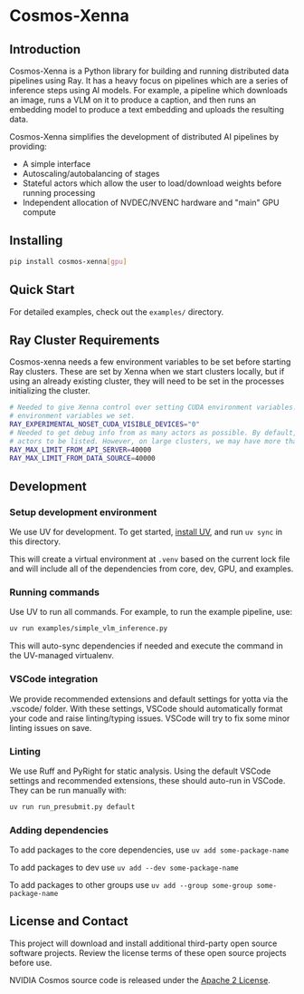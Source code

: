 # Cosmos-Xenna

## Introduction

Cosmos-Xenna is a Python library for building and running distributed data pipelines using Ray. It
has a heavy focus on pipelines which are a series of inference steps using AI models. For example, a
pipeline which downloads an image, runs a VLM on it to produce a caption, and then runs an embedding model
to produce a text embedding and uploads the resulting data.

Cosmos-Xenna simplifies the development of distributed AI pipelines by providing:

- A simple interface
- Autoscaling/autobalancing of stages
- Stateful actors which allow the user to load/download weights before running processing
- Independent allocation of NVDEC/NVENC hardware and "main" GPU compute

## Installing

```bash
pip install cosmos-xenna[gpu]
```

## Quick Start

For detailed examples, check out the `examples/` directory.

## Ray Cluster Requirements

Cosmos-xenna needs a few environment variables to be set before starting Ray clusters. These are set by Xenna when we
start clusters locally, but if using an already existing cluster, they will need to be set in the processes
initializing the cluster.

```bash
# Needed to give Xenna control over setting CUDA environment variables. Without this, Ray will overwrite the
# environment variables we set.
RAY_EXPERIMENTAL_NOSET_CUDA_VISIBLE_DEVICES="0"
# Needed to get debug info from as many actors as possible. By default, Ray only allows 10k
# actors to be listed. However, on large clusters, we may have more than 10k actors.
RAY_MAX_LIMIT_FROM_API_SERVER=40000
RAY_MAX_LIMIT_FROM_DATA_SOURCE=40000
```

## Development

### Setup development environment

We use UV for development. To get started, [install UV](https://docs.astral.sh/uv/#installation), and
run `uv sync` in this directory.

This will create a virtual environment at `.venv` based on the current lock file and will include all
of the dependencies from core, dev, GPU, and examples.

### Running commands

Use UV to run all commands. For example, to run the example pipeline, use:

```bash
uv run examples/simple_vlm_inference.py 
```

This will auto-sync dependencies if needed and execute the command in the UV-managed virtualenv.

### VSCode integration

We provide recommended extensions and default settings for yotta via the .vscode/ folder. With these
settings, VSCode should automatically format your code and raise linting/typing issues. VSCode will
try to fix some minor linting issues on save.

### Linting

We use Ruff and PyRight for static analysis. Using the default VSCode settings and recommended extensions,
these should auto-run in VSCode. They can be run manually with:

```bash
uv run run_presubmit.py default
```

### Adding dependencies

To add packages to the core dependencies, use `uv add some-package-name`

To add packages to dev use `uv add --dev some-package-name`

To add packages to other groups use `uv add --group some-group some-package-name`

## License and Contact

This project will download and install additional third-party open source software projects. Review the
license terms of these open source projects before use.

NVIDIA Cosmos source code is released under the [Apache 2 License](https://www.apache.org/licenses/LICENSE-2.0).
